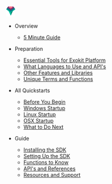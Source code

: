 <img src="docs/_images/icon.png" alt="icon" style="width:25px;height:30px;">

* Overview

  * [5 Minute Guide](5minguide.md)
  
* Preparation

  * [Essential Tools for Exokit Platform](tools.md)
  * [What Languages to Use and API's](languageapi.md)
  * [Other Features and Libraries](features.md)
  * [Unique Terms and Functions](termsandfunctions.md)

* All Quickstarts
  * [Before You Begin](byb.md)
  * [Windows Startup](windows.md)
  * [Linux Startup](linux.md)
  * [OSX Startup](osx.md)
  * [What to Do Next](nextstep.md)

* Guide

  * [Installing the SDK](installsdk.md)
  * [Setting Up the SDK](sdksetup.md)
  * [Functions to Know](commands.md)
  * [API's and References](apiref.md)
  * [Resources and Support](resources.md)



